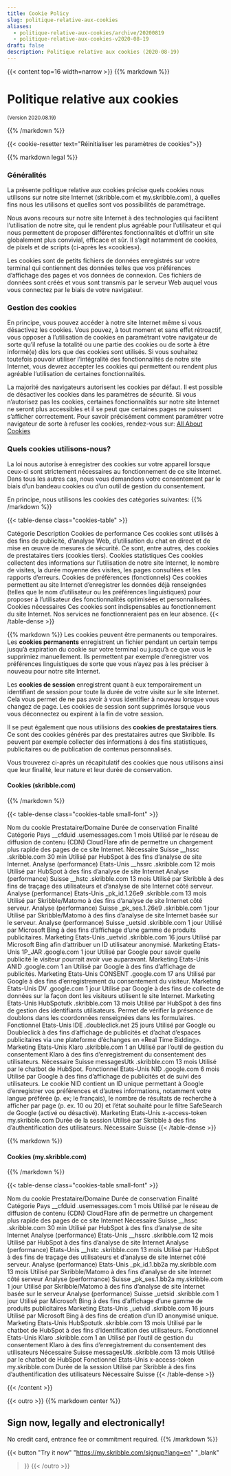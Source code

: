 ```yaml
---
title: Cookie Policy
slug: politique-relative-aux-cookies
aliases:
  - politique-relative-aux-cookies/archive/20200819
  - politique-relative-aux-cookies-v2020-08-19
draft: false
description: Politique relative aux cookies (2020-08-19)
---
```



{{< content top=16 width=narrow >}}
{{% markdown %}}
# Politique relative aux cookies

<small>(Version 2020.08.19)</small>

{{% /markdown %}}

{{< cookie-resetter text="Réinitialiser les paramètres de cookies">}}

{{% markdown legal %}}
### Généralités
La présente politique relative aux cookies précise quels cookies nous utilisons sur notre site Internet (skribble.com et my.skribble.com), à quelles fins nous les utilisons et quelles sont vos possibilités de paramétrage.

Nous avons recours sur notre site Internet à des technologies qui facilitent l’utilisation de notre site, qui le rendent plus agréable pour l’utilisateur et qui nous permettent de proposer différentes fonctionnalités et d’offrir un site globalement plus convivial, efficace et sûr. Il s’agit notamment de cookies, de pixels et de scripts (ci-après les «cookies»).

Les cookies sont de petits fichiers de données enregistrés sur votre terminal qui contiennent des données telles que vos préférences d’affichage des pages et vos données de connexion. Ces fichiers de données sont créés et vous sont transmis par le serveur Web auquel vous vous connectez par le biais de votre navigateur.

### Gestion des cookies
En principe, vous pouvez accéder à notre site Internet même si vous désactivez les cookies. Vous pouvez, à tout moment et sans effet rétroactif, vous opposer à l’utilisation de cookies en paramétrant votre navigateur de sorte qu’il refuse la totalité ou une partie des cookies ou de sorte à être informé(e) dès lors que des cookies sont utilisés. Si vous souhaitez toutefois pouvoir utiliser l’intégralité des fonctionnalités de notre site Internet, vous devrez accepter les cookies qui permettent ou rendent plus agréable l’utilisation de certaines fonctionnalités. 

La majorité des navigateurs autorisent les cookies par défaut. Il est possible de désactiver les cookies dans les paramètres de sécurité. Si vous n’autorisez pas les cookies, certaines fonctionnalités sur notre site Internet ne seront plus accessibles et il se peut que certaines pages ne puissent s’afficher correctement. Pour savoir précisément comment paramétrer votre navigateur de sorte à refuser les cookies, rendez-vous sur: [All About Cookies](https://www.allaboutcookies.org/fr)

### Quels cookies utilisons-nous?
La loi nous autorise à enregistrer des cookies sur votre appareil lorsque ceux-ci sont strictement nécessaires au fonctionnement de ce site Internet. Dans tous les autres cas, nous vous demandons votre consentement par le biais d’un bandeau cookies ou d’un outil de gestion du consentement.

En principe, nous utilisons les cookies des catégories suivantes:
{{% /markdown %}}

{{< table-dense class="cookies-table" >}}
<thead>
  <tr>
    <th>Catégorie</th>
    <th>Description</th>
  </tr>
</thead>
<tbody>
  <tr>
    <td>Cookies de performance</td>
    <td>Ces cookies sont utilisés à des fins de publicité, d’analyse Web, d’utilisation du chat en direct et de mise en œuvre de mesures de sécurité. Ce sont, entre autres, des cookies de prestataires tiers (cookies tiers).</td>
  </tr>
  <tr>
    <td>Cookies statistiques</td>
    <td>Ces cookies collectent des informations sur l’utilisation de notre site Internet, le nombre de visites, la durée moyenne des visites, les pages consultées et les rapports d’erreurs.</td>
  </tr>
  <tr>
    <td>Cookies de préférences (fonctionnels)</td>
    <td>Ces cookies permettent au site Internet d’enregistrer les données déjà renseignées (telles que le nom d’utilisateur ou les préférences linguistiques) pour proposer à l’utilisateur des fonctionnalités optimisées et personnalisées.</td>
  </tr>
  <tr>
    <td>Cookies nécessaires</td>
    <td>Ces cookies sont indispensables au fonctionnement du site Internet. Nos services ne fonctionneraient pas en leur absence.</td>
  </tr>
</tbody>
{{< /table-dense >}}

{{% markdown %}}
Les cookies peuvent être permanents ou temporaires. Les **cookies permanents** enregistrent un fichier pendant un certain temps jusqu’à expiration du cookie sur votre terminal ou jusqu’à ce que vous le supprimiez manuellement. Ils permettent par exemple d’enregistrer vos préférences linguistiques de sorte que vous n’ayez pas à les préciser à nouveau pour notre site Internet. 

Les **cookies de session** enregistrent quant à eux temporairement un identifiant de session pour toute la durée de votre visite sur le site Internet. Cela vous permet de ne pas avoir à vous identifier à nouveau lorsque vous changez de page. Les cookies de session sont supprimés lorsque vous vous déconnectez ou expirent à la fin de votre session.

Il se peut également que nous utilisions des **cookies de prestataires tiers**. Ce sont des cookies générés par des prestataires autres que Skribble. Ils peuvent par exemple collecter des informations à des fins statistiques, publicitaires ou de publication de contenus personnalisés.

Vous trouverez ci-après un récapitulatif des cookies que nous utilisons ainsi que leur finalité, leur nature et leur durée de conservation.

#### Cookies (skribble.com)

{{% /markdown %}}

{{< table-dense class="cookies-table small-font" >}}
<thead>
  <tr>
    <th>Nom du cookie</th>
    <th>Prestataire/Domaine</th>
    <th>Durée de conservation</th>
    <th>Finalité</th>
    <th>Catégorie</th>
    <th>Pays</th>
  </tr>
</thead>
<tbody>
  <tr>
    <td>__cfduid</td>
    <td>.usemessages.com</td>
    <td>1 mois</td>
    <td>Utilisé par le réseau de diffusion de contenu (CDN) CloudFlare afin de permettre un chargement plus rapide des pages de ce site Internet.</td>
    <td>Nécessaire</td>
    <td>Suisse</td>
  </tr>
  <tr>
    <td>__hssc</td>
    <td>.skribble.com</td>
    <td>30 min</td>
    <td>Utilisé par HubSpot à des fins d’analyse de site Internet.</td>
    <td>Analyse (performance)</td>
    <td>Etats-Unis</td>
  </tr>
  <tr>
    <td>__hssrc</td>
    <td>.skribble.com</td>
    <td>12 mois</td>
    <td>Utilisé par HubSpot à des fins d’analyse de site Internet</td>
    <td>Analyse (performance)</td>
    <td>Suisse</td>
  </tr>
  <tr>
    <td>__hstc</td>
    <td>.skribble.com</td>
    <td>13 mois</td>
    <td>Utilisé par Skribble à des fins de traçage des utilisateurs et d’analyse de site Internet côté serveur.</td>
    <td>Analyse (performance)</td>
    <td>Etats-Unis</td>
  </tr>
  <tr>
    <td>_pk_id.1.26e9</td>
    <td>.skribble.com</td>
    <td>13 mois</td>
    <td>Utilisé par Skribble/Matomo à des fins d’analyse de site Internet côté serveur.</td>
    <td>Analyse (performance)</td>
    <td>Suisse</td>
  </tr>
  <tr>
    <td>_pk_ses.1.26e9</td>
    <td>.skribble.com</td>
    <td>1 jour</td>
    <td>Utilisé par Skribble/Matomo à des fins d’analyse de site Internet basée sur le serveur.</td>
    <td>Analyse (performance)</td>
    <td>Suisse</td>
  </tr>
  <tr>
    <td>_uetsid</td>
    <td>.skribble.com</td>
    <td>1 jour</td>
    <td>Utilisé par Microsoft Bing à des fins d’affichage d’une gamme de produits publicitaires.</td>
    <td>Marketing</td>
    <td>Etats-Unis</td>
  </tr>
  <tr>
    <td>_uetvid</td>
    <td>.skribble.com</td>
    <td>16 jours</td>
    <td>Utilisé par Microsoft Bing afin d’attribuer un ID utilisateur anonymisé.</td>
    <td>Marketing</td>
    <td>Etats-Unis</td>
  </tr>
  <tr>
    <td>1P_JAR</td>
    <td>.google.com</td>
    <td>1 jour</td>
    <td>Utilisé par Google pour savoir quelle publicité le visiteur pourrait avoir vue auparavant.</td>
    <td>Marketing</td>
    <td>Etats-Unis</td>
  </tr>
  <tr>
    <td>ANID</td>
    <td>.google.com</td>
    <td>1 an</td>
    <td>Utilisé par Google à des fins d’affichage de publicités.</td>
    <td>Marketing</td>
    <td>Etats-Unis</td>
  </tr>
  <tr>
    <td>CONSENT</td>
    <td>.google.com</td>
    <td>17 ans</td>
    <td>Utilisé par Google à des fins d’enregistrement du consentement du visiteur.</td>
    <td>Marketing</td>
    <td>Etats-Unis</td>
  </tr>
  <tr>
    <td>DV</td>
    <td>.google.com</td>
    <td>1 jour</td>
    <td>Utilisé par Google à des fins de collecte de données sur la façon dont les visiteurs utilisent le site Internet.</td>
    <td>Marketing</td>
    <td>Etats-Unis</td>
  </tr>
  <tr>
    <td>HubSpotutk</td>
    <td>.skribble.com</td>
    <td>13 mois</td>
    <td>Utilisé par HubSpot à des fins de gestion des identifiants utilisateurs. Permet de vérifier la présence de doublons dans les coordonnées renseignées dans les formulaires.</td>
    <td>Fonctionnel</td>
    <td>Etats-Unis</td>
  </tr>
  <tr>
    <td>IDE</td>
    <td>.doubleclick.net</td>
    <td>25 jours</td>
    <td>Utilisé par Google ou Doubleclick à des fins d’affichage de publicités et d’achat d’espaces publicitaires via une plateforme d’échanges en «Real Time Bidding».</td>
    <td>Marketing</td>
    <td>Etats-Unis</td>
  </tr>
  <tr>
    <td>Klaro</td>
    <td>.skribble.com</td>
    <td>1 an</td>
    <td>Utilisé par l’outil de gestion du consentement Klaro à des fins d’enregistrement du consentement des utilisateurs.</td>
    <td>Nécessaire</td>
    <td>Suisse</td>
  </tr>
  <tr>
    <td>messagesUtk</td>
    <td>.skribble.com</td>
    <td>13 mois</td>
    <td>Utilisé par le chatbot de HubSpot.</td>
    <td>Fonctionnel</td>
    <td>Etats-Unis</td>
  </tr>
  <tr>
    <td>NID</td>
    <td>.google.com</td>
    <td>6 mois</td>
    <td>Utilisé par Google à des fins d’affichage de publicités et de suivi des utilisateurs. Le cookie NID contient un ID unique permettant à Google d’enregistrer vos préférences et d’autres informations, notamment votre langue préférée (p. ex; le français), le nombre de résultats de recherche à afficher par page (p. ex. 10 ou 20) et l’état souhaité pour le filtre SafeSearch de Google (activé ou désactivé).</td>
    <td>Marketing</td>
    <td>Etats-Unis</td>
  </tr>
  <tr>
    <td>x-access-token</td>
    <td>my.skribble.com</td>
    <td>Durée de la session</td>
    <td>Utilisé par Skribble à des fins d’authentification des utilisateurs.</td>
    <td>Nécessaire</td>
    <td>Suisse</td>
  </tr>
</tbody>
{{< /table-dense >}}

{{% markdown %}}

#### Cookies (my.skribble.com)

{{% /markdown %}}

{{< table-dense class="cookies-table small-font" >}}
<thead>
  <tr>
    <th>Nom du cookie</th>
    <th>Prestataire/Domaine</th>
    <th>Durée de conservation</th>
    <th>Finalité</th>
    <th>Catégorie</th>
    <th>Pays</th>
  </tr>
</thead>
<tbody>
  <tr>
    <td>__cfduid</td>
    <td>.usemessages.com</td>
    <td>1 mois</td>
    <td>Utilisé par le réseau de diffusion de contenu (CDN) CloudFlare afin de permettre un chargement plus rapide des pages de ce site Internet</td>
    <td>Nécessaire</td>
    <td>Suisse</td>
  </tr>
  <tr>
    <td>__hssc</td>
    <td>.skribble.com</td>
    <td>30 min</td>
    <td>Utilisé par HubSpot à des fins d’analyse de site Internet</td>
    <td>Analyse (performance)</td>
    <td>Etats-Unis</td>
  </tr>
  <tr>
    <td>__hssrc</td>
    <td>.skribble.com</td>
    <td>12 mois</td>
    <td>Utilisé par HubSpot à des fins d’analyse de site Internet</td>
    <td>Analyse (performance)</td>
    <td>Etats-Unis</td>
  </tr>
  <tr>
    <td>__hstc</td>
    <td>.skribble.com</td>
    <td>13 mois</td>
    <td>Utilisé par HubSpot à des fins de traçage des utilisateurs et d’analyse de site Internet côté serveur.</td>
    <td>Analyse (performance)</td>
    <td>Etats-Unis</td>
  </tr>
  <tr>
    <td>_pk_id.1.bb2a</td>
    <td>my.skribble.com</td>
    <td>13 mois</td>
    <td>Utilisé par Skribble/Matomo à des fins d’analyse de site Internet côté serveur</td>
    <td>Analyse (performance)</td>
    <td>Suisse</td>
  </tr>
  <tr>
    <td>_pk_ses.1.bb2a</td>
    <td>my.skribble.com</td>
    <td>1 jour</td>
    <td>Utilisé par Skribble/Matomo à des fins d’analyse de site Internet basée sur le serveur</td>
    <td>Analyse (performance)</td>
    <td>Suisse</td>
  </tr>
  <tr>
    <td>_uetsid</td>
    <td>.skribble.com</td>
    <td>1 jour</td>
    <td>Utilisé par Microsoft Bing à des fins d’affichage d’une gamme de produits publicitaires</td>
    <td>Marketing</td>
    <td>Etats-Unis</td>
  </tr>
  <tr>
    <td>_uetvid</td>
    <td>.skribble.com</td>
    <td>16 jours</td>
    <td>Utilisé par Microsoft Bing à des fins de création d’un ID anonymisé unique.</td>
    <td>Marketing</td>
    <td>Etats-Unis</td>
  </tr>
  <tr>
    <td>HubSpotutk</td>
    <td>.skribble.com</td>
    <td>13 mois</td>
    <td>Utilisé par le chatbot de HubSpot à des fins d’identification des utilisateurs.</td>
    <td>Fonctionnel</td>
    <td>Etats-Unis</td>
  </tr>
  <tr>
    <td>Klaro</td>
    <td>.skribble.com</td>
    <td>1 an</td>
    <td>Utilisé par l’outil de gestion du consentement Klaro à des fins d’enregistrement du consentement des utilisateurs</td>
    <td>Nécessaire</td>
    <td>Suisse</td>
  </tr>
  <tr>
    <td>messagesUtk</td>
    <td>.skribble.com</td>
    <td>13 mois</td>
    <td>Utilisé par le chatbot de HubSpot</td>
    <td>Fonctionnel</td>
    <td>Etats-Unis</td>
  </tr>
  <tr>
    <td>x-access-token</td>
    <td>my.skribble.com</td>
    <td>Durée de la session</td>
    <td>Utilisé par Skribble à des fins d’authentification des utilisateurs</td>
    <td>Nécessaire</td>
    <td>Suisse</td>
  </tr>
</tbody>
{{< /table-dense >}}

{{< /content >}}

[//]: # (--------------------------------------------------------------------------------------------------------------)

{{< outro >}}
{{% markdown center %}}
## Sign now, legally and electronically!
No credit card, entrance fee or commitment required.
{{% /markdown %}}

{{< button
  "Try it now"
  "https://my.skribble.com/signup?lang=en"
  "_blank"
>}}
{{< /outro >}}
